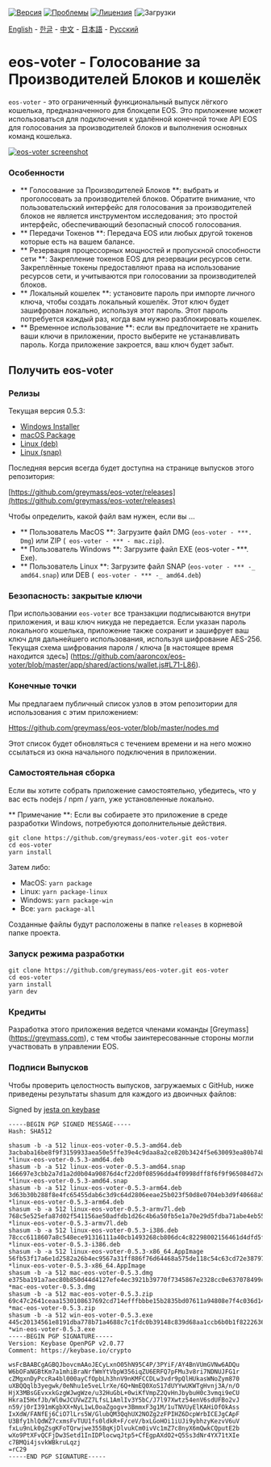 [![Версия](https://img.shields.io/github/release/greymass/eos-voter/all.svg)](https://github.com/greymass/eos-voter/releases)
[![Проблемы](https://img.shields.io/github/issues/greymass/eos-voter.svg)](https://github.com/greymass/eos-voter/issues)
[![Лицензия](https://img.shields.io/badge/license-MIT-blue.svg)](https://raw.githubusercontent.com/greymass/eos-voter/master/LICENSE)
[![Загрузки](https://img.shields.io/github/downloads/greymass/eos-voter/total.svg)

[English](https://github.com/greymass/eos-voter/blob/master/README.md) - [한글](https://github.com/greymass/eos-voter/blob/master/README.kr.md) - [中文](https://github.com/greymass/eos-voter/blob/master/README.zh.md) - [日本語](https://github.com/greymass/eos-voter/blob/master/README.ja.md) - [Русский](https://github.com/greymass/eos-voter/blob/master/README.ru.md)

# eos-voter - Голосование за Производителей Блоков и кошелёк

`eos-voter` - это ограниченный функциональный выпуск лёгкого кошелька, предназначенного для блокцепи EOS. Это приложение может использоваться для подключения к удалённой конечной точке API EOS для голосования за производителей блоков и выполнения основных команд кошелька.


[![eos-voter screenshot](https://raw.githubusercontent.com/greymass/eos-voter/master/eos-voter.png)](https://raw.githubusercontent.com/greymass/eos-voter/master/eos-voter.png)

### Особенности

- ** Голосование за Производителей Блоков **: выбрать и проголосовать за производителей блоков. Обратите внимание, что пользовательский интерфейс для голосования за производителей блоков не является инструментом исследования; это простой интерфейс, обеспечивающий безопасный способ голосования.
- ** Передачи Токенов **: Передача EOS или любых другой токенов которые есть на вашем балансе.
- ** Резервация процессорных мощностей и пропускной способности сети **: Закрепление токенов EOS для резервации ресурсов сети. Закреплённые токены предоставляют права на использование ресурсов сети, и учитываются при голосовании за производителей блоков.
- ** Локальный кошелек **: установите пароль при импорте личного ключа, чтобы создать локальный кошелёк. Этот ключ будет зашифрован локально, используя этот пароль. Этот пароль потребуется каждый раз, когда вам нужно разблокировать кошелек.
- ** Временное использование **: если вы предпочитаете не хранить ваши ключи в приложении, просто выберите не устанавливать пароль. Когда приложение закроется, ваш ключ будет забыт.

## Получить eos-voter

### Релизы

Текущая версия 0.5.3:

- [Windows Installer](https://github.com/greymass/eos-voter/releases/download/v0.5.3/win-eos-voter-0.5.3.exe)
- [macOS Package](https://github.com/greymass/eos-voter/releases/download/v0.5.3/mac-eos-voter-0.5.3.dmg)
- [Linux (deb)](https://github.com/greymass/eos-voter/releases/download/v0.5.3/linux-eos-voter-0.5.3-amd64.deb)
- [Linux (snap)](https://github.com/greymass/eos-voter/releases/download/v0.5.3/linux-eos-voter-0.5.3-amd64.snap)

Последняя версия всегда будет доступна на странице выпусков этого репозитория:

[https://github.com/greymass/eos-voter/releases](https://github.com/greymass/eos-voter/releases)

Чтобы определить, какой файл вам нужен, если вы ...

- ** Пользователь MacOS **: Загрузите файл DMG (`eos-voter - ***. Dmg`) или ZIP (` eos-voter - *** - mac.zip`).
- ** Пользователь Windows **: Загрузите файл EXE (eos-voter - ***. Exe).
- ** Пользователь Linux **: Загрузите файл SNAP (`eos-voter - *** -_ amd64.snap`) или DEB (` eos-voter - *** -_ amd64.deb`)

### Безопасность: закрытые ключи

При использовании `eos-voter` все транзакции подписываются внутри приложения, и ваш ключ никуда не передается. Если указан пароль локального кошелька, приложение также сохранит и зашифрует ваш ключ для дальнейшего использования, используя шифрование AES-256. Текущая схема шифрования пароля / ключа [в настоящее время находится здесь] (https://github.com/aaroncox/eos-voter/blob/master/app/shared/actions/wallet.js#L71-L86).

### Конечные точки

Мы предлагаем публичный список узлов в этом репозитории для использования с этим приложением:

[Https://github.com/greymass/eos-voter/blob/master/nodes.md](https://github.com/greymass/eos-voter/blob/master/nodes.md)

Этот список будет обновляться с течением времени и на него можно ссылаться из окна начального подключения в приложении.

### Самостоятельная сборка

Если вы хотите собрать приложение самостоятельно, убедитесь, что у вас есть nodejs / npm / yarn, уже установленные локально.

** Примечание **: Если вы собираете это приложение в среде разработки Windows, потребуются дополнительные действия.

```
git clone https://github.com/greymass/eos-voter.git eos-voter
cd eos-voter
yarn install
```

Затем либо:

- MacOS: `yarn package`
- Linux: `yarn package-linux`
- Windows: `yarn package-win`
- Все: `yarn package-all`

Созданные файлы будут расположены в папке `releases` в корневой папке проекта.

### Запуск режима разработки

```
git clone https://github.com/greymass/eos-voter.git eos-voter
cd eos-voter
yarn install
yarn dev
```

### Кредиты

Разработка этого приложения ведется членами команды [Greymass] (https://greymass.com), с тем чтобы заинтересованные стороны могли участвовать в управлении EOS.

### Подписи Выпусков

Чтобы проверить целостность выпусков, загружаемых с GitHub, ниже приведены результаты shasum для каждого из двоичных файлов:

Signed by [jesta on keybase](https://keybase.io/jesta)

```
-----BEGIN PGP SIGNED MESSAGE-----
Hash: SHA512

shasum -b -a 512 linux-eos-voter-0.5.3-amd64.deb
3acbaba16be8f9f3159933aea50e5ffe39e4c9daa8a2ce820b3424f5e630093ea80b74ba78b8f50d6e1a96cb650fc2c619b24e7d4f3eb3685353d9d2b1507dbe *linux-eos-voter-0.5.3-amd64.deb
shasum -b -a 512 linux-eos-voter-0.5.3-amd64.snap
166697e3cbb2a7d1a2d0b04a90876d4cf22d0f08596dda4f0998dff8f6f9f965084d72ef247f776936fc0d483e49845f38596eb0ba3b899c19ef499985bb48d1 *linux-eos-voter-0.5.3-amd64.snap
shasum -b -a 512 linux-eos-voter-0.5.3-arm64.deb
3d63b30b288f8e4fc65455dab6c3d9c64d2806eeae25b023f50d8e0704eb3d9f40668a53972569b22dc24e63d7f78ab01128e7dff5c04a290d2088a749866c9c *linux-eos-voter-0.5.3-arm64.deb
shasum -b -a 512 linux-eos-voter-0.5.3-armv7l.deb
768c5e525efa87d02f541156ae50adfdb1d26c4b6a50fb5e1a70e29d5fdba71abe4eb550feb5f83dee4ba6c29e50ef47b235359a1db49871dbaa0c1e9f426369 *linux-eos-voter-0.5.3-armv7l.deb
shasum -b -a 512 linux-eos-voter-0.5.3-i386.deb
78ccc6118607a8c548ece91316111a40cb1493268cb806dc4c82298002156461d4dfd5f48e540e1270d3c1efe8a4acd0cd0b7853c961465d76bdc3f264b4c96d *linux-eos-voter-0.5.3-i386.deb
shasum -b -a 512 linux-eos-voter-0.5.3-x86_64.AppImage
56fb53f17a6e1d2582a26b4ec9567a31ff886f76d64468a575de118c54c63cd72e38797a6d62212a3bc006d06f317fd8fa8e3bab55946737949ae7a963deb757 *linux-eos-voter-0.5.3-x86_64.AppImage
shasum -b -a 512 mac-eos-voter-0.5.3.dmg
e375ba191a7aec80b850d44d4127efe4ec3921b39770f7345867e2328cc0e637078499c374386a3909ea2d47f00c2ce7e6c3f557da9641e7af9752cf615de761 *mac-eos-voter-0.5.3.dmg
shasum -b -a 512 mac-eos-voter-0.5.3.zip
69c47c2641ceaa1530108637692cd714efffbbbe15b2835bd07611a94808e7f4c036d142cb02699839be285980e3db5402e49585167924d2ef5d3c0ad8ed2c54 *mac-eos-voter-0.5.3.zip
shasum -b -a 512 win-eos-voter-0.5.3.exe
445c20134561e8191dba778b71a4688c7c1fdc0b39148c839d68aa1ccb6b0b1f82226365590ae50378fcb416019de3d69677253a5404db55d3aef465d7ee7e11 *win-eos-voter-0.5.3.exe
-----BEGIN PGP SIGNATURE-----
Version: Keybase OpenPGP v2.0.77
Comment: https://keybase.io/crypto

wsFcBAABCgAGBQJbovcmAAoJECyLxnO05hN95C4P/3PYiF/AY4BnVUmGVNw6ADQu
W6bOFaNGBtKm7a1mhiBraNrfWmYtVbpW356iqZU6ERFQ7pFMu3v8ri7NDNUJFG1r
cZMgxnDyPccRa4bl000ayCfOpbLh3hnV9nKMFCCDLw3vdr9pQlHUkasWNoZym870
uXBQQqlb3yegwk/0eNhu1e5veLlrXe/6Q+NmEQ0XoS17dUYYwUKWTgHvnj3A/n/O
HjX3MBsGEvxxkGzgWJwgWze/u32HuGbL+0wiKfVmpZ2QvHnJbybuH0c3vmqi9eCU
HkraI5HxfJb/Wl0wJCUVwZZ7LfsL1AmlIv3Y5bC/J7l97Xwtz54enV6sdUFBo2vJ
n59/j0rI391mKgbXX+NyL1wL0oaZgogv+3BmmxF3g1M/1uTNVUyElKAHiOfOkAss
IxXdW/FANfEj6CiO7lLrs5W/GlubQM3QqhUX2NOZg2zFPIHZ6DcpWrbICEJgCApF
U3Bfy1hlQdWZ7cxmsFvTUU1fs0ldkR+F/ceV/bxLGoHOi1iUJi9ybhzyKezvV6uV
fxLu9nLk0gZsgKFoTQrwjwe355BqKjDlvukCm0ivVc1mZ7c8nyX6mQwkCQputE2b
wXo9PtXFvQCFjDw3Setd1InIDPlocwqJtp5+CfEgpAXdO2+Q5Ss3dNr4YX71tXIe
c7BMQi4jsvkWBkruLqzj
=rC29
-----END PGP SIGNATURE-----
```
